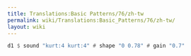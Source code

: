 ```yaml
---
title: Translations:Basic Patterns/76/zh-tw
permalink: wiki/Translations:Basic_Patterns/76/zh-tw/
layout: wiki
---
```


``` Haskell
d1 $ sound "kurt:4 kurt:4" # shape "0 0.78" # gain "0.7"
```
